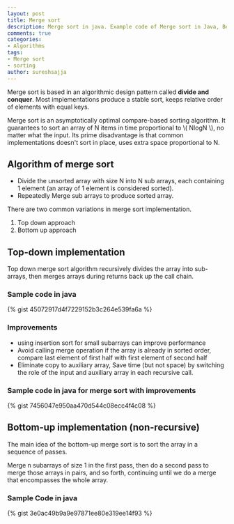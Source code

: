 ```yaml
---
layout: post
title: Merge sort
description: Merge sort in java. Example code of Merge sort in Java, Best case, worst case, average case analysis of Merge sort. Top down merge sort. Bottom up merge sort
comments: true
categories:
- Algorithms
tags:
- Merge sort
- sorting
author: sureshsajja
---
```


Merge sort is based in an algorithmic design pattern called **divide and conquer**.
Most implementations produce a stable sort, keeps relative order of elements with equal keys.

Merge sort is an asymptotically optimal compare-based sorting algorithm.
It guarantees to sort an array of N items in time proportional to \\( NlogN \\), no matter what the input.
Its prime disadvantage is that common implementations doesn't sort in place, uses extra space proportional to N.


## Algorithm of merge sort

* Divide the unsorted array with size N into N sub arrays, each containing 1 element (an array of 1 element is considered sorted).
* Repeatedly Merge sub arrays to produce sorted array.

There are two common variations in merge sort implementation. 
1. Top down approach 
2. Bottom up approach

## Top-down implementation

Top down merge sort algorithm recursively divides the array into sub-arrays, then merges arrays during returns back up the call chain.

### Sample code in java

{% gist 45072917d4f7229152b3c264e539fa6a %}

### Improvements

* using insertion sort for small subarrays can improve performance
* Avoid calling merge operation if the array is already in sorted order, compare last element of first half with first element of second half  
* Eliminate copy to auxiliary array, Save time (but not space) by switching the role of the input and auxiliary array in each recursive call.

### Sample code in java for merge sort with improvements

{% gist 7456047e950aa470d544c08ecc4f4c08 %}

## Bottom-up implementation (non-recursive)

The main idea of the bottom-up merge sort is to sort the array in a sequence of passes.

Merge n subarrays of size 1 in the first pass, then do a second pass to merge those arrays in pairs, and so forth, continuing until we do a merge that encompasses the whole array.

### Sample Code in java

{% gist 3e0ac49b9a9e97871ee80e319ee14f93 %}
